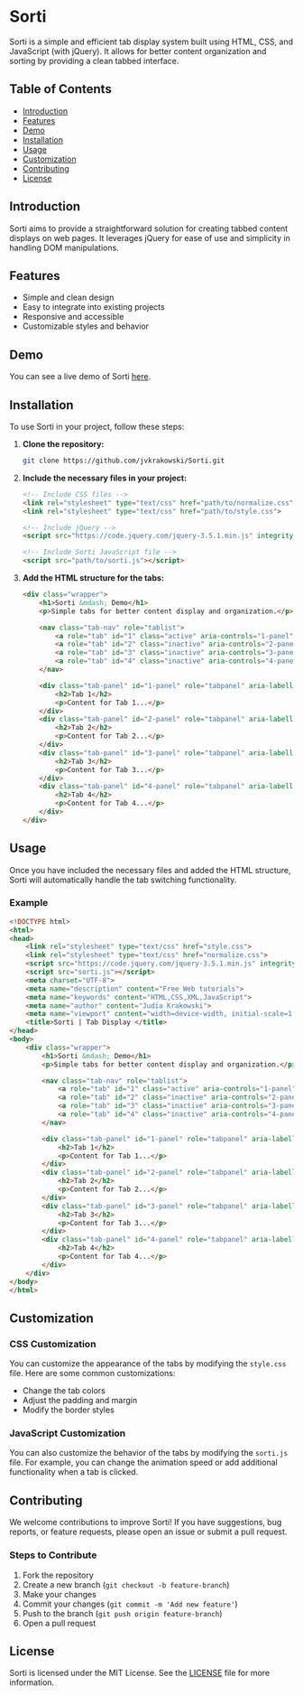 # Sorti

Sorti is a simple and efficient tab display system built using HTML, CSS, and JavaScript (with jQuery). It allows for better content organization and sorting by providing a clean tabbed interface.

## Table of Contents

- [Introduction](#introduction)
- [Features](#features)
- [Demo](#demo)
- [Installation](#installation)
- [Usage](#usage)
- [Customization](#customization)
- [Contributing](#contributing)
- [License](#license)

## Introduction

Sorti aims to provide a straightforward solution for creating tabbed content displays on web pages. It leverages jQuery for ease of use and simplicity in handling DOM manipulations.

## Features

- Simple and clean design
- Easy to integrate into existing projects
- Responsive and accessible
- Customizable styles and behavior

## Demo

You can see a live demo of Sorti [here](https://jvkrakowski.github.io/Sorti/demo.html).

## Installation

To use Sorti in your project, follow these steps:

1. **Clone the repository:**

    ```bash
    git clone https://github.com/jvkrakowski/Sorti.git
    ```

2. **Include the necessary files in your project:**

    ```html
    <!-- Include CSS files -->
    <link rel="stylesheet" type="text/css" href="path/to/normalize.css">
    <link rel="stylesheet" type="text/css" href="path/to/style.css">

    <!-- Include jQuery -->
    <script src="https://code.jquery.com/jquery-3.5.1.min.js" integrity="sha256-9/aliU8dGd2tb6OSsuzixeV4y/faTqgFtohetphbbj0=" crossorigin="anonymous"></script>

    <!-- Include Sorti JavaScript file -->
    <script src="path/to/sorti.js"></script>
    ```

3. **Add the HTML structure for the tabs:**

    ```html
    <div class="wrapper">
        <h1>Sorti &mdash; Demo</h1>
        <p>Simple tabs for better content display and organization.</p>

        <nav class="tab-nav" role="tablist">
            <a role="tab" id="1" class="active" aria-controls="1-panel" aria-selected="true">Tab 1</a>
            <a role="tab" id="2" class="inactive" aria-controls="2-panel" aria-selected="false">Tab 2</a>
            <a role="tab" id="3" class="inactive" aria-controls="3-panel" aria-selected="false">Tab 3</a>
            <a role="tab" id="4" class="inactive" aria-controls="4-panel" aria-selected="false">Tab 4</a>
        </nav>

        <div class="tab-panel" id="1-panel" role="tabpanel" aria-labelledby="1">
            <h2>Tab 1</h2>
            <p>Content for Tab 1...</p>
        </div>
        <div class="tab-panel" id="2-panel" role="tabpanel" aria-labelledby="2">
            <h2>Tab 2</h2>
            <p>Content for Tab 2...</p>
        </div>
        <div class="tab-panel" id="3-panel" role="tabpanel" aria-labelledby="3">
            <h2>Tab 3</h2>
            <p>Content for Tab 3...</p>
        </div>
        <div class="tab-panel" id="4-panel" role="tabpanel" aria-labelledby="4">
            <h2>Tab 4</h2>
            <p>Content for Tab 4...</p>
        </div>
    </div>
    ```

## Usage

Once you have included the necessary files and added the HTML structure, Sorti will automatically handle the tab switching functionality.

### Example

```html
<!DOCTYPE html>
<html>
<head>
    <link rel="stylesheet" type="text/css" href="style.css">
    <link rel="stylesheet" type="text/css" href="normalize.css">
    <script src="https://code.jquery.com/jquery-3.5.1.min.js" integrity="sha256-9/aliU8dGd2tb6OSsuzixeV4y/faTqgFtohetphbbj0=" crossorigin="anonymous"></script>
    <script src="sorti.js"></script>
    <meta charset="UTF-8">
    <meta name="description" content="Free Web tutorials">
    <meta name="keywords" content="HTML,CSS,XML,JavaScript">
    <meta name="author" content="Judia Krakowski">
    <meta name="viewport" content="width=device-width, initial-scale=1.0">
    <title>Sorti | Tab Display </title>
</head>
<body>
    <div class="wrapper">
        <h1>Sorti &mdash; Demo</h1>
        <p>Simple tabs for better content display and organization.</p>

        <nav class="tab-nav" role="tablist">
            <a role="tab" id="1" class="active" aria-controls="1-panel" aria-selected="true">Tab 1</a>
            <a role="tab" id="2" class="inactive" aria-controls="2-panel" aria-selected="false">Tab 2</a>
            <a role="tab" id="3" class="inactive" aria-controls="3-panel" aria-selected="false">Tab 3</a>
            <a role="tab" id="4" class="inactive" aria-controls="4-panel" aria-selected="false">Tab 4</a>
        </nav>

        <div class="tab-panel" id="1-panel" role="tabpanel" aria-labelledby="1">
            <h2>Tab 1</h2>
            <p>Content for Tab 1...</p>
        </div>
        <div class="tab-panel" id="2-panel" role="tabpanel" aria-labelledby="2">
            <h2>Tab 2</h2>
            <p>Content for Tab 2...</p>
        </div>
        <div class="tab-panel" id="3-panel" role="tabpanel" aria-labelledby="3">
            <h2>Tab 3</h2>
            <p>Content for Tab 3...</p>
        </div>
        <div class="tab-panel" id="4-panel" role="tabpanel" aria-labelledby="4">
            <h2>Tab 4</h2>
            <p>Content for Tab 4...</p>
        </div>
    </div>
</body>
</html>
```

## Customization

### CSS Customization

You can customize the appearance of the tabs by modifying the `style.css` file. Here are some common customizations:

- Change the tab colors
- Adjust the padding and margin
- Modify the border styles

### JavaScript Customization

You can also customize the behavior of the tabs by modifying the `sorti.js` file. For example, you can change the animation speed or add additional functionality when a tab is clicked.

## Contributing

We welcome contributions to improve Sorti! If you have suggestions, bug reports, or feature requests, please open an issue or submit a pull request.

### Steps to Contribute

1. Fork the repository
2. Create a new branch (`git checkout -b feature-branch`)
3. Make your changes
4. Commit your changes (`git commit -m 'Add new feature'`)
5. Push to the branch (`git push origin feature-branch`)
6. Open a pull request

## License

Sorti is licensed under the MIT License. See the [LICENSE](LICENSE) file for more information.
